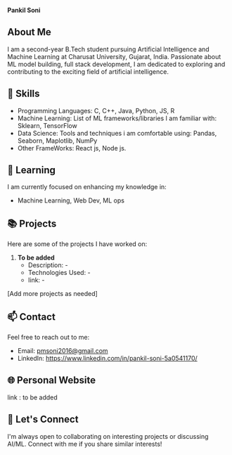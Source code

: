 **Pankil Soni**

## About Me

I am a second-year B.Tech student pursuing Artificial Intelligence and Machine Learning at Charusat University, Gujarat, India. Passionate about ML model building, full stack development, I am dedicated to exploring and contributing to the exciting field of artificial intelligence.

## 🚀 Skills

- Programming Languages: C, C++, Java, Python, JS, R
- Machine Learning: List of ML frameworks/libraries I am familiar with: Sklearn, TensorFlow
- Data Science: Tools and techniques i am comfortable using:  Pandas, Seaborn, Maplotlib, NumPy
- Other FrameWorks: React js, Node js.

## 🌱 Learning

I am currently focused on enhancing my knowledge in:

- Machine Learning, Web Dev, ML ops

## 📚 Projects

Here are some of the projects I have worked on:

1. **To be added**
   - Description: -
   - Technologies Used: -
   - link: -

[Add more projects as needed]

## 📫 Contact

Feel free to reach out to me:

- Email: pmsoni2016@gmail.com
- LinkedIn: https://www.linkedin.com/in/pankil-soni-5a0541170/

## 🌐 Personal Website

link : to be added

## 🤝 Let's Connect

I'm always open to collaborating on interesting projects or discussing AI/ML. Connect with me if you share similar interests!
